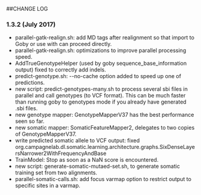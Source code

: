 ##CHANGE LOG

### 1.3.2 (July 2017)

* parallel-gatk-realign.sh: add MD tags after realignment so that import to Goby or use with can proceed directly.
* parallel-gatk-realign.sh: optimizations to improve parallel processing speed.
* AddTrueGenotypeHelper (used by goby sequence_base_information output) fixed to correctly add indels.
* predict-genotype.sh: --no-cache option added to speed up one of predictions.
* new script: predict-genotypes-many.sh to process several sbi files in parallel 
  and call genotypes (to VCF format). This can be much faster than running goby to genotypes mode if you already have generated .sbi files.
* new genotype mapper: GenotypeMapperV37 has the best performance seen so far.
* new somatic mapper: SomaticFeatureMapper2, delegates to two copies of GenotypeMapperV37.
* write predicted somatic allele to VCF output: fixed org.campagnelab.dl.somatic.learning.architecture.graphs.SixDenseLayersNarrower2WithFrequencyAndBase
* TrainModel: Stop as soon as a NaN score is encountered.
* new script: generate-somatic-mutaed-set.sh, to generate somatic training set from two alignments.
* parallel-somatic-calls.sh: add focus varmap option to restrict output to specific sites in a varmap.
